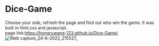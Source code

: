 # Dice-Game
Choose your side, refresh the page and find out who win the game. It was built in html,css and javascript.<br>
page link:https://hongruwang-123.github.io/Dice-Game/
![Web capture_24-6-2022_215527_](https://user-images.githubusercontent.com/74997670/175753960-941cebb7-479e-4dde-a35e-9ff9e92c2367.jpeg)

